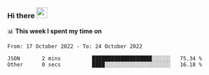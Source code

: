 ### Hi there <a href="https://www.gautamkrishnar.com/"><img src="https://media.giphy.com/media/hvRJCLFzcasrR4ia7z/giphy.gif" width="25px"></a>

📊 **This week I spent my time on**

<!--START_SECTION:waka-->

```text
From: 17 October 2022 - To: 24 October 2022

JSON       2 mins          ███████████████████░░░░░░   75.34 %
Other      0 secs          ████░░░░░░░░░░░░░░░░░░░░░   16.18 %
```

<!--END_SECTION:waka-->
